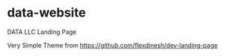 # data-website
DATA LLC Landing Page


Very Simple Theme from https://github.com/flexdinesh/dev-landing-page